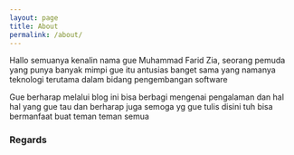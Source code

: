 ```yaml
---
layout: page
title: About
permalink: /about/
---
```


Hallo semuanya kenalin nama gue Muhammad Farid Zia, seorang pemuda yang punya banyak mimpi
gue itu antusias banget sama yang namanya teknologi terutama dalam bidang pengembangan software

Gue berharap melalui blog ini bisa berbagi mengenai pengalaman dan hal hal yang gue tau
dan berharap juga semoga yg gue tulis disini tuh bisa bermanfaat buat teman teman semua

### Regards 
